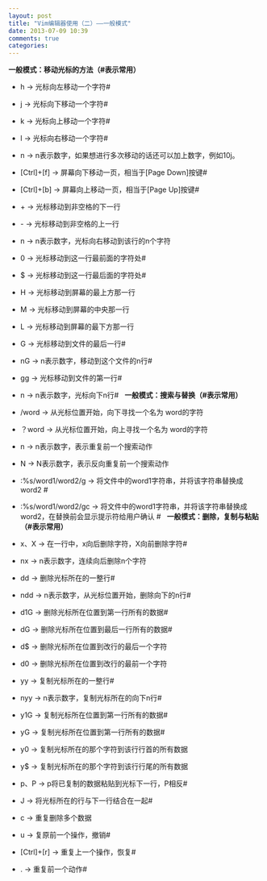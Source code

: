 ```yaml
---
layout: post
title: "Vim编辑器使用（二）——一般模式"
date: 2013-07-09 10:39
comments: true
categories: 
---
```


**一般模式：移动光标的方法（#表示常用）**

  * h -> 光标向左移动一个字符#
  * j -> 光标向下移动一个字符#
  * k -> 光标向上移动一个字符#
  * l -> 光标向右移动一个字符#
  * n -> n表示数字，如果想进行多次移动的话还可以加上数字，例如10j。
  * [Ctrl]+[f] -> 屏幕向下移动一页，相当于[Page Down]按键#
  * [Ctrl]+[b] -> 屏幕向上移动一页，相当于[Page Up]按键#
 
  * \+ -> 光标移动到非空格的下一行
  * \- -> 光标移动到非空格的上一行
  * n -> n表示数字，光标向右移动到该行的n个字符
  * 0 -> 光标移动到这一行最前面的字符处#
  * $ -> 光标移动到这一行最后面的字符处#
  * H -> 光标移动到屏幕的最上方那一行
  * M -> 光标移动到屏幕的中央那一行
  * L -> 光标移动到屏幕的最下方那一行
  * G -> 光标移动到文件的最后一行#
  * nG -> n表示数字，移动到这个文件的n行#
  * gg -> 光标移动到文件的第一行#
  * n -> n表示数字，光标向下n行#
  **一般模式：搜索与替换（#表示常用）**

  * /word -> 从光标位置开始，向下寻找一个名为 word的字符
  * ？word -> 从光标位置开始，向上寻找一个名为 word的字符
  * n -> n表示数字，表示重复前一个搜索动作
  * N -> N表示数字，表示反向重复前一个搜索动作
  * :%s/word1/word2/g -> 将文件中的word1字符串，并将该字符串替换成word2 #
  * :%s/word1/word2/gc -> 将文件中的word1字符串，并将该字符串替换成word2，在替换前会显示提示符给用户确认 #
  **一般模式：删除，复制与粘贴（#表示常用）**

  * x、X -> 在一行中，x向后删除字符，X向前删除字符#
  * nx -> n表示数字，连续向后删除n个字符
  * dd -> 删除光标所在的一整行#
  * ndd -> n表示数字，从光标位置开始，删除向下的n行#
  * d1G -> 删除光标所在位置到第一行所有的数据#
  * dG -> 删除光标所在位置到最后一行所有的数据#
  * d$ -> 删除光标所在位置到改行的最后一个字符
  * d0 -> 删除光标所在位置到改行的最前一个字符
  * yy -> 复制光标所在的一整行#
  * nyy -> n表示数字，复制光标所在的向下n行#
  * y1G -> 复制光标所在位置到第一行所有的数据#
  * yG -> 复制光标所在位置到第一行所有的数据#
  * y0 -> 复制光标所在的那个字符到该行行首的所有数据
  * y$ -> 复制光标所在的那个字符到该行行尾的所有数据
  * p、P -> p将已复制的数据粘贴到光标下一行，P相反#
  * J -> 将光标所在的行与下一行结合在一起#
  * c -> 重复删除多个数据
  * u -> 复原前一个操作，撤销#
  * [Ctrl]+[r] -> 重复上一个操作，恢复#
  * . -> 重复前一个动作#